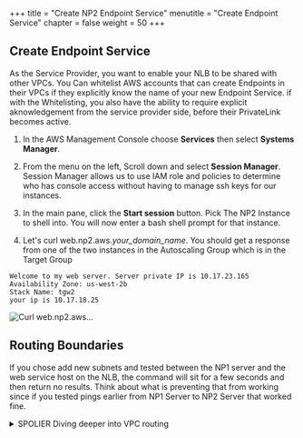 +++
title = "Create NP2 Endpoint Service"
menutitle = "Create Endpoint Service"
chapter = false
weight = 50
+++

## Create Endpoint Service
As the Service Provider, you want to enable your NLB to be shared with other VPCs. You Can whitelist AWS accounts that can create Endpoints in their VPCs if they explicitly know the name of your new Endpoint Service. if with the Whitelisting, you also have the ability to require explicit aknowledgement from the service provider side, before their PrivateLink becomes active.

1. In the AWS Management Console choose **Services** then select **Systems Manager**.

1. From the menu on the left, Scroll down and select **Session Manager**. Session Manager allows us to use IAM role and policies to determine who has console access without having to manage ssh keys for our instances.

1. In the main pane, click the **Start session** button. Pick The NP2 Instance to shell into. You will now enter a bash shell prompt for that instance.

1. Let's curl web.np2.aws._your_domain_name_. You should get a response from one of the two instances in the Autoscaling Group which is in the Target Group

```
Welcome to my web server. Server private IP is 10.17.23.165
Availability Zone: us-west-2b
Stack Name: tgw2
your ip is 10.17.18.25
```

![Curl web.np2.aws...](../images/plnp2tonp2flow.png)

## Routing Boundaries

If you chose add new subnets and tested between the NP1 server and the web service host on the NLB, the command will sit for a few seconds and then return no results. Think about what is preventing that from working since if you tested pings earlier from NP1 Server to NP2 Server that worked fine.

 <details>
   <summary>SPOLIER Diving deeper into VPC routing</summary><p>

      If you take a look athe addresses resolved when doing a DIG or looking in the console at the new subents that were created, you should have a pretty good hint.

Is it the Transit Gateway Routes?

1. In the AWS Management Console choose **Services** then select **VPC**.

1. From the menu on the left, Scroll down and select **Transit Gateway Routes Tables**.

1. From the table in the main panel select **Red Route Table**. Let's take a look toward the bottom, and click the **Routes** tab.

1. Take a look at the existing routes and see the 0.0.0.0/0 route that is sending data destined for the Non-prod address to the **Datacenter Services VPC**. 

<details>
  <summary>Is it the Transit Gateway Routes?</summary>

  Partially it is. The 0.0.0.0/0 route would send the traffic to the Datacenter Services VPC and then to the NAT gateway, but after that it would get lost, as 100.64.0.0/10 is not a valid Internet route, and we have no internal route that covers it.
</details>

<details>
  <summary>Is it the Subnet Route Table?</summary>

  Nope, the 0.0.0.0/0 route would send the traffic to the Transit Gateway and thats the direction we want it to go.
</details>

1. In the AWS Management Console choose **Services** then select **Systems Manager**.

1. From the menu on the left, Scroll down and select **Session Manager**. Session Manager allows us to use IAM role and policies to determine who has console access without having to manage ssh keys for our instances.

1. In the main pane, click the **Start session** button. Pick The NP1 Instance to shell into. You will now enter a bash shell prompt for that instance.

1. Let's dig web.np2.aws._your_domain_name_. You should get a response with the IP addresses of the Network Load Balancer.

Request:
```
dig web.np2.aws.seib.com
```

Results:
```
sh-4.2$ dig web.np2.aws.seib.com

; <<>> DiG 9.9.4-RedHat-9.9.4-61.amzn2.1.1 <<>> web.np2.aws.seib.com
;; global options: +cmd
;; Got answer:
;; ->>HEADER<<- opcode: QUERY, status: NOERROR, id: 37550
;; flags: qr rd ra; QUERY: 1, ANSWER: 4, AUTHORITY: 0, ADDITIONAL: 1

;; OPT PSEUDOSECTION:
; EDNS: version: 0, flags:; udp: 4096
;; QUESTION SECTION:
;web.np2.aws.seib.com.          IN      A

;; ANSWER SECTION:
web.np2.aws.seib.com.   60      IN      A       100.64.3.101
web.np2.aws.seib.com.   60      IN      A       100.64.4.229
web.np2.aws.seib.com.   60      IN      A       100.64.1.18
web.np2.aws.seib.com.   60      IN      A       100.64.2.246

;; Query time: 2 msec
;; SERVER: 10.16.0.2#53(10.16.0.2)
;; WHEN: Mon May 13 15:14:49 UTC 2019
;; MSG SIZE  rcvd: 113
```


